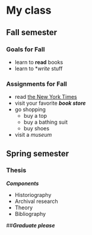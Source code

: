 # My class

## Fall semester

  ### Goals for Fall
  - learn to **read** books
  - learn to **write* stuff

  ### Assignments for Fall
  - read [the New York Times](https://www.nytimes.com)
  - visit your favorite ***book store***
  - go shopping
    - buy a top
    - buy a bathing suit
    - buy shoes
  - visit a *museum*

## Spring semester

  ### Thesis

  ***Components***
  - Historiography
  - Archival research
  - Theory
  - Bibliography

##***Graduate please***
